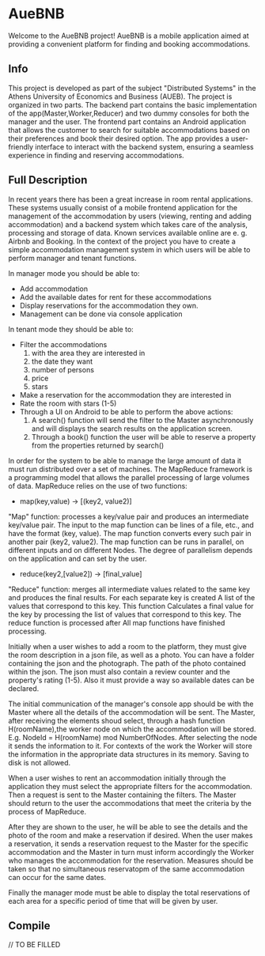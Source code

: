 # AueBNB

Welcome to the AueBNB project! AueBNB is a mobile application aimed at providing a convenient platform for finding and booking accommodations. 

## Info

This project is developed as part of the subject "Distributed Systems" in the Athens University of Economics and Business (AUEB). The project is organized in two parts. The backend part contains the basic implementation of the app(Master,Worker,Reducer) and two dummy consoles for both the manager and the user. The frontend part contains an Android application that allows the customer to search for suitable accommodations based on their preferences and book their desired option. The app provides a user-friendly interface to interact with the backend system, ensuring a seamless experience in finding and reserving accommodations.

## Full Description

In recent years there has been a great increase in room rental applications. These systems usually consist of a mobile frontend application for the management of the accommodation by users (viewing, renting and adding accommodation) and a backend system which takes care of the analysis, processing and storage of data. Known services available online are e. g. Airbnb and Booking. In the context of the project you have to create a simple accommodation management system in which users will be able to perform manager and tenant functions.

In manager mode you should be able to:
- Add accommodation
- Add the available dates for rent for these accommodations
- Display reservations for the accommodation they own.
- Management can be done via console application

In tenant mode they should be able to:
- Filter the accommodations
    1. with the area they are interested in
    2. the date they want
    3. number of persons
    4. price
    5. stars
- Make a reservation for the accommodation they are interested in
- Rate the room with stars (1-5)
- Through a UI on Android to be able to perform the above actions:
    1. A search() function will send the filter to the Master asynchronously and will displays the search results on the application screen.
    2. Through a book() function the user will be able to reserve a property from the properties returned by search()


In order for the system to be able to manage the large amount of data it must run distributed over a set of machines. The MapReduce framework is a programming model that allows the parallel processing of large volumes of data. 
MapReduce relies on the use of two functions:

- map(key,value) -> [(key2, value2)]

"Map" function: processes a key/value pair and produces an intermediate key/value pair. The input to the map function can be lines of a file, etc., and have the format (key, value). The map function converts every such pair in another pair (key2, value2). The map function can be runs in parallel, on different inputs and on different Nodes. The degree of parallelism depends on the application and can set by the user.

- reduce(key2,[value2]) -> [final_value]

"Reduce" function: merges all intermediate values related to the same key and produces the final results. For each separate key is created A list of the values that correspond to this key. This function Calculates a final value for the key by processing the list of values that correspond to this key. The reduce function is processed after All map functions have finished processing.

Initially when a user wishes to add a room to the platform, they must give the room description in a json file, as well as a photo. You can have a folder containing the json and the photograph. The path of the photo contained within the json. The json must also contain a review counter and the property's rating (1-5). Also it must provide a way so available dates can be declared.

The initial communication of the manager's console app should be with the Master where all the details of the accommodation will be sent. The Master, after receiving the elements shoud select, through a hash function H(roomName),the worker node on which the accommodation will be stored. E.g. NodeId = H(roomName) mod NumberOfNodes. After selecting the node it sends the information to it. For contexts of the work the Worker will store the information in the appropriate data structures in its memory. Saving to disk is not allowed.

When a user wishes to rent an accommodation initially through the application they must select the appropriate filters for the accommodation. Then a request is sent to the Master containing the filters. The Master should return to the user the accommodations that meet the criteria by the process of MapReduce.

After they are shown to the user, he will be able to see the details and the photo of the room and make a reservation if desired. When the user makes a reservation, it sends a reservation request to the Master for the specific accommodation and the Master in turn must inform accordingly the Worker who manages the accommodation for the reservation. Measures should be taken so that no simultaneous reservatopm of the same accommodation can occur for the same dates.

Finally the manager mode must be able to display the total reservations of each area for a specific period of time that will be given by user.

## Compile

// TO BE FILLED


